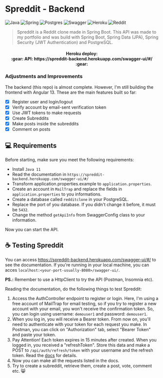 # Spreddit - Backend
![Java](https://img.shields.io/badge/java-%23ED8B00.svg?style=for-the-badge&logo=java&logoColor=white)
![Spring](https://img.shields.io/badge/spring-%236DB33F.svg?style=for-the-badge&logo=spring&logoColor=white)
![Postgres](https://img.shields.io/badge/postgres-%23316192.svg?style=for-the-badge&logo=postgresql&logoColor=white)
![Swagger](https://img.shields.io/badge/-Swagger-%23Clojure?style=for-the-badge&logo=swagger&logoColor=white)
![Heroku](https://img.shields.io/badge/heroku-%23430098.svg?style=for-the-badge&logo=heroku&logoColor=white)
![Reddit](https://img.shields.io/badge/Reddit-FF4500?style=for-the-badge&logo=reddit&logoColor=white)

> Spreddit is a Reddit clone made in Spring Boot. This API was made to my portfolio and was build with Spring Boot, Spring Data (JPA), Spring Security (JWT Authentication) and PostgreSQL.

<h4 align="center"> 
	Heroku deploy:<br>
	:gear: API: https://spreddit-backend.herokuapp.com/swagger-ui/#/ :gear:
</h4>

### Adjustments and Improvements

The backend (this repo) is almost complete. However, I'm still building the frontend with Angular 13. These are the main features built so far:
- [x] Register user and login/logout
- [x] Verify account by email-sent verification token
- [x] Use JWT tokens to make requests
- [x] Create Subreddits
- [x] Make posts inside the subreddits
- [x] Comment on posts

## 💻 Requirements

Before starting, make sure you meet the following requirements:
* Install `Java 11`
* Read the documentation in `https://spreddit-backend.herokuapp.com/swagger-ui/#/`
* Transform application.properties.example to `application.properties`.
* Create an account in `MailTrap` and replace the fields in `application.properties` to you informations.
* Create a database called `redditclone` in your PostgreSQL.
* Replace the port of you database. If you didn't change it before, it must be `5432`.
* Change the method `getApiInfo` from SwaggerConfig class to your information.

Now you can start the API.

## ☕ Testing Spreddit

You can access https://spreddit-backend.herokuapp.com/swagger-ui/#/ to see the documentation.
If you're running in your local machine, you can acces `localhost:<your-port-usually-8080>/swagger-ui/`.

<b>PS.:</b> Remember to use a HttpClient to try the API (Postman, Insomnia etc).

Reading the documentation, do the following things to test Spreddit:
1. Access the AuthController endpoint to register or login. Here, I'm using a free account of MailTrap for email testing, so if you try to register a new account with your email, you won't receive the confirmation token. So, you can login using username: `demouser1` and password: `demouser1`.
2. When you log in, you will receive a Bearer token. From now on, you'll need to authenticate with your token for each request you make. In Postman, you can click on "Authorization" tab, select "Bearer Token" and paste your token.
3. Pay Attention! Each token expires in 15 minutes after created. When you logged in, you received a "refreshToken". Store this data and make a POST to `/api/auth/refresh/token` with your username and the refresh token. Read the <a href="https://spreddit-backend.herokuapp.com/swagger-ui/#/auth-controller/refreshTokenUsingPOST" target="_blank">docs</a> for details.
4. Now you can make all the requests listed in the docs.
5. Try to create a subreddit, retrieve them, create a post, vote, comment etc. 😸

